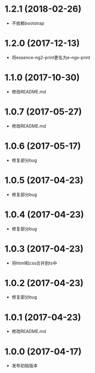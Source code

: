 # 1.2.1 (2018-02-26)

- 不依赖bootstrap

# 1.2.0 (2017-12-13)

- 将essence-ng2-print更名为e-ngx-print

# 1.1.0 (2017-10-30)

- 修改README.md

# 1.0.7 (2017-05-27)

- 修改README.md

# 1.0.6 (2017-05-17)

- 修复部分bug

# 1.0.5 (2017-04-23)

- 修复部分bug

# 1.0.4 (2017-04-23)

- 修复部分bug

# 1.0.3 (2017-04-23)

- 将html和css合并到ts中

# 1.0.2 (2017-04-23)

- 修复部分bug

# 1.0.1 (2017-04-23)

- 修改README.md

# 1.0.0 (2017-04-17)

- 发布初始版本

